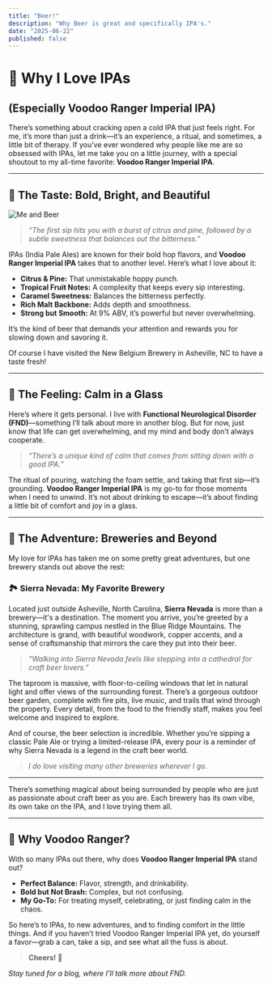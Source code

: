 ```yaml
---
title: "Beer!"
description: "Why Beer is great and specifically IPA's."
date: "2025-06-22"
published: false
---
```


# 🍺 Why I Love IPAs

## (Especially Voodoo Ranger Imperial IPA)

There’s something about cracking open a cold IPA that just feels right. For me, it’s more than just a drink—it’s an experience, a ritual, and sometimes, a little bit of therapy. If you’ve ever wondered why people like me are so obsessed with IPAs, let me take you on a little journey, with a special shoutout to my all-time favorite: **Voodoo Ranger Imperial IPA**.

---

## 🌟 The Taste: Bold, Bright, and Beautiful

![Me and Beer](https://qmpdliftraf4pov3.public.blob.vercel-storage.com/beer%28me%29-YsV88J32Ch14680vyJHBEJbJQ2WpVE.webp)

> *“The first sip hits you with a burst of citrus and pine, followed by a subtle sweetness that balances out the bitterness.”*

IPAs (India Pale Ales) are known for their bold hop flavors, and **Voodoo Ranger Imperial IPA** takes that to another level. Here’s what I love about it:

- **Citrus & Pine:** That unmistakable hoppy punch.
- **Tropical Fruit Notes:** A complexity that keeps every sip interesting.
- **Caramel Sweetness:** Balances the bitterness perfectly.
- **Rich Malt Backbone:** Adds depth and smoothness.
- **Strong but Smooth:** At 9% ABV, it’s powerful but never overwhelming.

It’s the kind of beer that demands your attention and rewards you for slowing down and savoring it.

Of course I have visited the New Belgium Brewery in Asheville, NC to have a taste fresh!

---

## 🧘 The Feeling: Calm in a Glass

Here’s where it gets personal. I live with **Functional Neurological Disorder (FND)**—something I’ll talk about more in another blog. But for now, just know that life can get overwhelming, and my mind and body don’t always cooperate.

> *“There’s a unique kind of calm that comes from sitting down with a good IPA.”*

The ritual of pouring, watching the foam settle, and taking that first sip—it’s grounding. **Voodoo Ranger Imperial IPA** is my go-to for those moments when I need to unwind. It’s not about drinking to escape—it’s about finding a little bit of comfort and joy in a glass.

---

## 🍻 The Adventure: Breweries and Beyond

My love for IPAs has taken me on some pretty great adventures, but one brewery stands out above the rest:

### 🏞️ **Sierra Nevada: My Favorite Brewery**

Located just outside Asheville, North Carolina, **Sierra Nevada** is more than a brewery—it's a destination. The moment you arrive, you’re greeted by a stunning, sprawling campus nestled in the Blue Ridge Mountains. The architecture is grand, with beautiful woodwork, copper accents, and a sense of craftsmanship that mirrors the care they put into their beer.

> *“Walking into Sierra Nevada feels like stepping into a cathedral for craft beer lovers.”*

The taproom is massive, with floor-to-ceiling windows that let in natural light and offer views of the surrounding forest. There’s a gorgeous outdoor beer garden, complete with fire pits, live music, and trails that wind through the property. Every detail, from the food to the friendly staff, makes you feel welcome and inspired to explore.

And of course, the beer selection is incredible. Whether you’re sipping a classic Pale Ale or trying a limited-release IPA, every pour is a reminder of why Sierra Nevada is a legend in the craft beer world.

  >*I do love visiting many other breweries wherever I go*.

---

There’s something magical about being surrounded by people who are just as passionate about craft beer as you are. Each brewery has its own vibe, its own take on the IPA, and I love trying them all.

---

## 🎯 Why Voodoo Ranger?

With so many IPAs out there, why does **Voodoo Ranger Imperial IPA** stand out?

- **Perfect Balance:** Flavor, strength, and drinkability.
- **Bold but Not Brash:** Complex, but not confusing.
- **My Go-To:** For treating myself, celebrating, or just finding calm in the chaos.

So here’s to IPAs, to new adventures, and to finding comfort in the little things. And if you haven’t tried Voodoo Ranger Imperial IPA yet, do yourself a favor—grab a can, take a sip, and see what all the fuss is about.

> **Cheers! 🍻**

*Stay tuned for a blog, where I’ll talk more about FND.*
